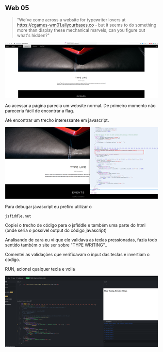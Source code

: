 ﻿

## Web 05

> "We've come across a website for typewriter lovers at
> https://cgames-wm01.allyourbases.co - but it seems to do something
> more than display these mechanical marvels, can you figure out what's
> hidden?"

![enter image description here](Web05.png)

Ao acessar a página parecia um website normal. De primeiro momento não pareceria fácil de encontrar a flag.

Até encontrar um trecho interessante em javascript.

![enter image description here](Web05-Source.png)

Para debugar javascript eu prefiro utilizar o 

    jsfiddle.net

Copiei o trecho de código para o jsfiddle e também uma parte do html (onde seria o possível output do código javascript)

Analisando de cara eu vi que ele validava as teclas pressionadas, fazia todo sentido também o site ser sobre "TYPE WRITING"..

Comentei as validações que verificavam o input das teclas e invertiam o código.

RUN, acionei qualquer tecla e voila

![enter image description here](Web05-Flag.png)



